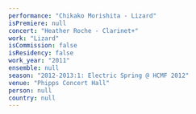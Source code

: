 ```yaml
---
performance: "Chikako Morishita - Lizard"
isPremiere: null
concert: "Heather Roche - Clarinet+"
work: "Lizard"
isCommission: false
isResidency: false
work_year: "2011"
ensemble: null
season: "2012-2013:1: Electric Spring @ HCMF 2012"
venue: "Phipps Concert Hall"
person: null
country: null
---
```


